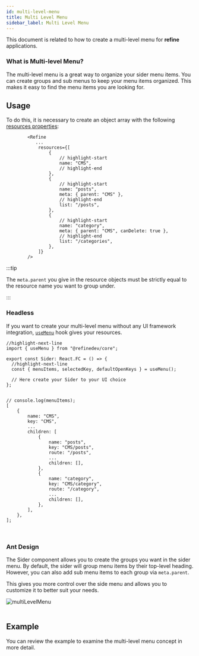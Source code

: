 ```yaml
---
id: multi-level-menu
title: Multi Level Menu
sidebar_label: Multi Level Menu
---
```


This document is related to how to create a multi-level menu for **refine** applications.

### What is Multi-level Menu?

The multi-level menu is a great way to organize your sider menu items. You can create groups and sub menus to keep your menu items organized. This makes it easy to find the menu items you are looking for.

## Usage

To do this, it is necessary to create an object array with the following [resources properties](/api-reference/core/interfaces.md#resourceitemprops):

```tsx title="src/App.tsx"
        <Refine
           ...
            resources={[
                {
                    // highlight-start
                    name: "CMS",
                    // highlight-end
                },
                {
                    // highlight-start
                    name: "posts",
                    meta: { parent: "CMS" },
                    // highlight-end
                    list: "/posts",
                },
                {
                    // highlight-start
                    name: "category",
                    meta: { parent: "CMS", canDelete: true },
                    // highlight-end
                    list: "/categories",
                },
            ]}
        />
```

:::tip

The `meta.parent` you give in the resource objects must be strictly equal to the resource name you want to group under.

:::

### Headless

If you want to create your multi-level menu without any UI framework integration, [`useMenu`](/api-reference/core/hooks/ui/useMenu.md) hook gives your resources.

```tsx title="src/components/layout/sider/index.tsx"
//highlight-next-line
import { useMenu } from "@refinedev/core";

export const Sider: React.FC = () => {
  //highlight-next-line
  const { menuItems, selectedKey, defaultOpenKeys } = useMenu();

  // Here create your Sider to your UI choice
};
```

```tsx title="example output"

// console.log(menuItems);
[
    {
        name: "CMS",
        key: "CMS",
        ...
        children: [
            {
                name: "posts",
                key: "CMS/posts",
                route: "/posts",
                ...
                children: [],
            },
            {
                name: "category",
                key: "CMS/category",
                route: "/category",
                ...
                children: [],
            },
        ],
    },
];
```

<br/>

### Ant Design

The Sider component allows you to create the groups you want in the sider menu. By default, the sider will group menu items by their top-level heading. However, you can also add sub menu items to each group via `meta.parent`.

This gives you more control over the side menu and allows you to customize it to better suit your needs.

<img src="https://refine.ams3.cdn.digitaloceanspaces.com/website/static/img/guides-and-concepts/multi-level-menu/multi-level-menu.png" alt="multiLevelMenu" />
<br />

<br/>

## Example

You can review the example to examine the multi-level menu concept in more detail.

<CodeSandboxExample path="multi-level-menu" />
